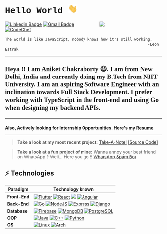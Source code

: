 <h1 style="font-family:'Courier New'"> Hello World <img src="https://raw.githubusercontent.com/ABSphreak/ABSphreak/master/gifs/Hi.gif" width="30px"></h2>

<img align='right' src='https://user-images.githubusercontent.com/5713670/87202985-820dcb80-c2b6-11ea-9f56-7ec461c497c3.gif' width='200"'>

[![Linkedin Badge](https://img.shields.io/badge/AniketChakraborty-0077B5?style=for-the-badge&logo=linkedin&logoColor=white)](https://www.linkedin.com/in/aniket-chakraborty/)
[![Gmail Badge](https://img.shields.io/badge/Aniket2583@gmail.com-D14836?style=for-the-badge&logo=gmail&logoColor=white)](mailto:aniket2583@gmail.com) 
[![CodeChef](https://img.shields.io/badge/-Codechef:3Star-5B4638?style=for-the-badge&logo=CodeChef&logoColor=white)](https://www.codechef.com/users/aniket_chakra)


    The world is like JavaScript, nobody knows how it's still working.
                                                                    -Leon Estrak


<hr style:="border-top: 8px solid #bbbborder-radius: 5px;"/>

<h2 style="font-family:'verdana'">
Heya !! I am Aniket Chakraborty 😃. I am from New Delhi, India and currently doing my B.Tech from NIIT University. I am an aspiring Software Engineer with an inclination towards Full Stack Development. I prefer working with TypeScript in the front-end and using Go when designing my backend APIs.

<hr style:="border-top: 8px solid #bbbborder-radius: 5px;"/>

</h2>

**Also, Actively looking for Internship Opportunities. Here's my [Resume](https://docs.google.com/document/d/1nIyFh8EHRiE0id_1oasR-uXgDAtigKcBathTfcggB9g/edit?usp=sharing)**

<hr style:="border-top: 8px solid #bbbborder-radius: 5px;"/>
 <!-- <br/><br/> -->
 
> **Take a look at my most recent project:** [Take-A-Note!](https://take-a-note-f2e25.firebaseapp.com/) [[Source Code]](https://github.com/LeonEstrak/take-a-note-react)

> **Take a look at a fun project of mine:** Wanna annoy your best friend on WhatsApp ? Well... Here you go !! [WhatsApp Spam Bot](https://github.com/LeonEstrak/WhatsApp_Spam) 

 <!-- <br/><br/> -->


## **⚡ Technologies**


| **Paradigm**  | Technology known                                                                                                                                                                                                                                                                                                                                                                                                                                                                                                                                                                                                |
| ------------- | --------------------------------------------------------------------------------------------------------------------------------------------------------------------------------------------------------------------------------------------------------------------------------------------------------------------------------------------------------------------------------------------------------------------------------------------------------------------------------------------------------------------------------------------------------------------------------------------------------------- |
| **Front-End** | [![Flutter](https://img.shields.io/badge/Flutter-02569B?style=for-the-badge&logo=flutter&logoColor=white)](https://github.com/LeonEstrak/eShop) [![React](https://img.shields.io/badge/React-20232A?style=for-the-badge&logo=react&logoColor=61DAFB)](https://github.com/LeonEstrak/take-a-note-react) [![](https://img.shields.io/badge/Redux-593D88?style=for-the-badge&logo=redux&logoColor=white)](https://github.com/LeonEstrak/take-a-note-react) [![Angular](https://img.shields.io/badge/Angular-DD0031?style=for-the-badge&logo=angular&logoColor=white)](https://github.com/LeonEstrak/to-do-angular) |
| **Back-End**  | [![Go](https://img.shields.io/badge/Go-00ADD8?style=for-the-badge&logo=go&logoColor=white)](https://github.com/LeonEstrak/to-do-go/) [![NodeJS](https://img.shields.io/badge/Node.js-339933?style=for-the-badge&logo=nodedotjs&logoColor=white)](https://github.com/LeonEstrak/to-do-node) [![Express](https://img.shields.io/badge/Express.js-000000?style=for-the-badge&logo=express&logoColor=white)](https://github.com/LeonEstrak/to-do-node) [![Django](https://img.shields.io/badge/Django-092E20?style=for-the-badge&logo=django&logoColor=white)](https://github.com/LeonEstrak/ecommerceDjango)       |
| **Database**  | [![Firebase](https://img.shields.io/badge/firebase-ffca28?style=for-the-badge&logo=firebase&logoColor=black)](https://github.com/LeonEstrak/take-a-note-react) [![MongoDB](https://img.shields.io/badge/MongoDB-4EA94B?style=for-the-badge&logo=mongodb&logoColor=white)](https://github.com/LeonEstrak/to-do-node) [![PostgreSQL](https://img.shields.io/badge/PostgreSQL-316192?style=for-the-badge&logo=postgresql&logoColor=white)](https://github.com/LeonEstrak/ecommerceDjango)                                                                                                                          |
| **OOP**       | [![Java](https://img.shields.io/badge/Java-ED8B00?style=for-the-badge&logo=java&logoColor=white)](https://www.codechef.com/users/aniket_chakra) [![C++](https://img.shields.io/badge/C%2B%2B-00599C?style=for-the-badge&logo=c%2B%2B&logoColor=white)]() [![Python](https://img.shields.io/badge/Python-3776AB?style=for-the-badge&logo=python&logoColor=white)](https://github.com/LeonEstrak/SentimentAnalysisNLP)                                                                                                                                                                                            |
| **OS**        | [![Linux](https://img.shields.io/badge/Linux-FCC624?style=for-the-badge&logo=linux&logoColor=black)](https://github.com/LeonEstrak/dotfiles) [![Arch](https://img.shields.io/badge/Arch_Linux-1793D1?style=for-the-badge&logo=arch-linux&logoColor=white)](https://github.com/LeonEstrak/dotfiles)                                                                                                                                                                                                                                                                                                              |

